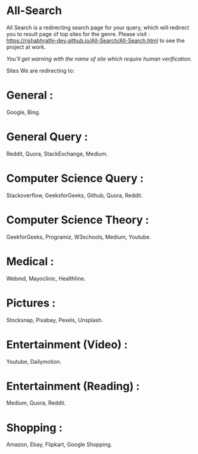 # All-Search
All Search is a redirecting search page for your query, which will redirect you to result page of top sites for the genre.
Please visit : https://rishabhrathi-dev.github.io/All-Search/All-Search.html  to see the project at work.

*You'll get warning with the name of site which require human verification.*

Sites We are redirecting to:

# General :
Google,
Bing.


# General Query :
Reddit,
Quora,
StackExchange,
Medium.


# Computer Science Query :
Stackoverflow,
GeeksforGeeks,
Github,
Quora,
Reddit.


# Computer Science Theory :
GeekforGeeks,
Programiz,
W3schools,
Medium,
Youtube.


# Medical :
Webmd,
Mayoclinic,
Healthline.


# Pictures :
Stocksnap,
Pixabay,
Pexels,
Unsplash.


# Entertainment (Video) :
Youtube,
Dailymotion.


# Entertainment (Reading) :
Medium,
Quora,
Reddit.


# Shopping :
Amazon,
Ebay,
Flipkart,
Google Shopping.

